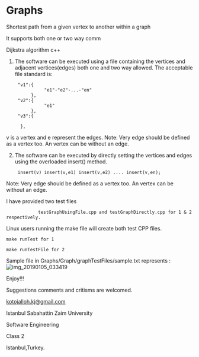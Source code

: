 # Graphs
Shortest path from a given vertex to another within a graph

It supports both one or two way comm

Dijkstra algorithm c++

1. The software can be executed using a file containing the vertices and  adjacent vertices(edges) both one and two way allowed.
  The acceptable file standard is:
	
	    "v1":{
                  "e1"-"e2"-...-"en"
             },  
	    "v2":{
                  "e1"  
             },  
	    "v3":{
	     	
	     }, 
						 
 v is a vertex and e represent the edges.
  Note: Very edge should be defined as a vertex too. An vertex can be without an edge.

2. The software can be executed by directly setting the vertices and edges using the overloaded insert() method.

  		insert(v) insert(v,e1) insert(v,e2) .... insert(v,en);
	
  
  Note: Very edge should be defined as a vertex too. An vertex can be without an edge.

I have provided two test files

				testGraphUsingFile.cpp and testGraphDirectly.cpp for 1 & 2 respectively.

Linux users running the make file will create both test CPP files.

	make runTest for 1
	
	make runTestFile for 2
	
Sample file in  Graphs/Graph/graphTestFiles/sample.txt represents :
	![img_20190105_033419](https://user-images.githubusercontent.com/45719780/50718285-42519c80-109f-11e9-9a46-39dacc1c5d1f.jpg)

	
Enjoy!!!

Suggestions comments and critisms are welcomed.

kotojalloh.kj@gmail.com

Istanbul Sabahattin Zaim University

Software Engineering

Class 2

Istanbul,Turkey.
